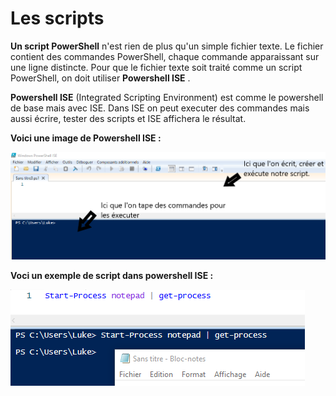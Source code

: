 # Les scripts

**Un script PowerShell** n'est rien de plus qu'un simple fichier texte. Le fichier contient des commandes PowerShell, chaque commande apparaissant sur une ligne distincte. Pour que le fichier texte soit traité comme un script PowerShell, on doit utiliser **Powershell ISE** . 

**Powershell ISE** (Integrated Scripting Environment) est comme le powershell de base mais avec ISE. Dans ISE on peut executer des commandes mais aussi écrire, tester des scripts et ISE affichera le résultat. 

**Voici une image de Powershell ISE :** 

![](Images.md/script.jpg.png)

**Voci un exemple de script dans powershell ISE :**

![](Images.md/pipe.jpg)
